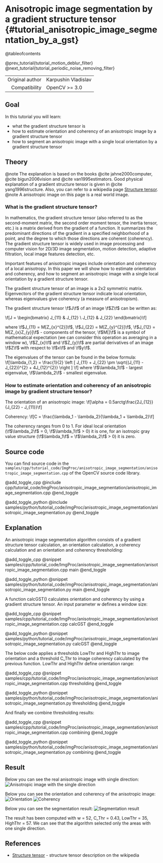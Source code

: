 Anisotropic image segmentation by a gradient structure tensor {#tutorial_anisotropic_image_segmentation_by_a_gst}
==========================

@tableofcontents

@prev_tutorial{tutorial_motion_deblur_filter}
@next_tutorial{tutorial_periodic_noise_removing_filter}

|    |    |
| -: | :- |
| Original author | Karpushin Vladislav |
| Compatibility | OpenCV >= 3.0 |

Goal
----

In this tutorial you will learn:

-   what the gradient structure tensor is
-   how to estimate orientation and coherency of an anisotropic image by a gradient structure tensor
-   how to segment an anisotropic image with a single local orientation by a gradient structure tensor

Theory
------

@note The explanation is based on the books @cite jahne2000computer, @cite bigun2006vision and @cite van1995estimators. Good physical explanation of a gradient structure tensor is given in @cite yang1996structure. Also, you can refer to a wikipedia page [Structure tensor].
@note A anisotropic image on this page is a real world  image.

### What is the gradient structure tensor?

In mathematics, the gradient structure tensor (also referred to as the second-moment matrix, the second order moment tensor, the inertia tensor, etc.) is a matrix derived from the gradient of a function. It summarizes the predominant directions of the gradient in a specified neighborhood of a point, and the degree to which those directions are coherent (coherency). The gradient structure tensor is widely used in image processing and computer vision for 2D/3D image segmentation, motion detection, adaptive filtration, local image features detection, etc.

Important features of anisotropic images include orientation and coherency of a local anisotropy. In this paper we will show how to estimate orientation and coherency, and how to segment an anisotropic image with a single local orientation by a gradient structure tensor.

The gradient structure tensor of an image is a 2x2 symmetric matrix. Eigenvectors of the gradient structure tensor indicate local orientation, whereas eigenvalues give coherency (a measure of anisotropism).

The gradient structure tensor \f$J\f$ of an image \f$Z\f$ can be written as:

\f[J = \begin{bmatrix}
J_{11} & J_{12}  \\
J_{12} & J_{22}
\end{bmatrix}\f]

where \f$J_{11} = M[Z_{x}^{2}]\f$, \f$J_{22} = M[Z_{y}^{2}]\f$, \f$J_{12} = M[Z_{x}Z_{y}]\f$ - components of the tensor, \f$M[]\f$ is a symbol of mathematical expectation (we can consider this operation as averaging in a window w), \f$Z_{x}\f$ and \f$Z_{y}\f$ are partial derivatives of an image \f$Z\f$ with respect to \f$x\f$ and \f$y\f$.

The eigenvalues of the tensor can be found in the below formula:
\f[\lambda_{1,2} = \frac{1}{2} \left [ J_{11} + J_{22} \pm \sqrt{(J_{11} - J_{22})^{2} + 4J_{12}^{2}} \right ] \f]
where \f$\lambda_1\f$ - largest eigenvalue, \f$\lambda_2\f$ - smallest eigenvalue.

### How to estimate orientation and coherency of an anisotropic image by gradient structure tensor?

The orientation of an anisotropic image:
\f[\alpha = 0.5arctg\frac{2J_{12}}{J_{22} - J_{11}}\f]

Coherency:
\f[C = \frac{\lambda_1 - \lambda_2}{\lambda_1 + \lambda_2}\f]

The coherency ranges from 0 to 1. For ideal local orientation (\f$\lambda_2\f$ = 0, \f$\lambda_1\f$ > 0) it is one, for an isotropic gray value structure (\f$\lambda_1\f$ = \f$\lambda_2\f$ \> 0) it is zero.

Source code
-----------

You can find source code in the `samples/cpp/tutorial_code/ImgProc/anisotropic_image_segmentation/anisotropic_image_segmentation.cpp` of the OpenCV source code library.

@add_toggle_cpp
    @include cpp/tutorial_code/ImgProc/anisotropic_image_segmentation/anisotropic_image_segmentation.cpp
@end_toggle

@add_toggle_python
    @include samples/python/tutorial_code/imgProc/anisotropic_image_segmentation/anisotropic_image_segmentation.py
@end_toggle

Explanation
-----------
An anisotropic image segmentation algorithm consists of a gradient structure tensor calculation, an orientation calculation, a coherency calculation and an orientation and coherency thresholding:

@add_toggle_cpp
    @snippet samples/cpp/tutorial_code/ImgProc/anisotropic_image_segmentation/anisotropic_image_segmentation.cpp main
@end_toggle

@add_toggle_python
    @snippet samples/python/tutorial_code/imgProc/anisotropic_image_segmentation/anisotropic_image_segmentation.py main
@end_toggle

A function calcGST() calculates orientation and coherency by using a gradient structure tensor. An input parameter w defines a window size:

@add_toggle_cpp
    @snippet samples/cpp/tutorial_code/ImgProc/anisotropic_image_segmentation/anisotropic_image_segmentation.cpp calcGST
@end_toggle

@add_toggle_python
    @snippet samples/python/tutorial_code/imgProc/anisotropic_image_segmentation/anisotropic_image_segmentation.py calcGST
@end_toggle


The below code applies a thresholds LowThr and HighThr to image orientation and a threshold C_Thr to image coherency calculated by the previous function. LowThr and HighThr define orientation range:

@add_toggle_cpp
    @snippet samples/cpp/tutorial_code/ImgProc/anisotropic_image_segmentation/anisotropic_image_segmentation.cpp thresholding
@end_toggle

@add_toggle_python
    @snippet samples/python/tutorial_code/imgProc/anisotropic_image_segmentation/anisotropic_image_segmentation.py thresholding
@end_toggle


And finally we combine thresholding results:

@add_toggle_cpp
    @snippet samples/cpp/tutorial_code/ImgProc/anisotropic_image_segmentation/anisotropic_image_segmentation.cpp combining
@end_toggle

@add_toggle_python
    @snippet samples/python/tutorial_code/imgProc/anisotropic_image_segmentation/anisotropic_image_segmentation.py combining
@end_toggle


Result
------

Below you can see the real anisotropic image with single direction:
![Anisotropic image with the single direction](images/gst_input.jpg)

Below you can see the orientation and coherency of the anisotropic image:
![Orientation](images/gst_orientation.jpg)
![Coherency](images/gst_coherency.jpg)

Below you can see the segmentation result:
![Segmentation result](images/gst_result.jpg)

The result has been computed with w = 52, C_Thr = 0.43, LowThr = 35, HighThr = 57. We can see that the algorithm selected only the areas with one single direction.

References
------
- [Structure tensor] - structure tensor description on the wikipedia

<!-- invisible references list -->
[Structure tensor]: https://en.wikipedia.org/wiki/Structure_tensor
